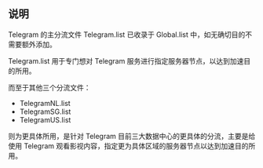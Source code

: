 ## 说明

Telegram 的主分流文件 Telegram.list 已收录于 Global.list 中，如无确切目的不需要额外添加。

Telegram.list 用于专门想对 Telegram 服务进行指定服务器节点，以达到加速目的所用。

而至于其他三个分流文件：
- TelegramNL.list
- TelegramSG.list
- TelegramUS.list

则为更具体所用，是针对 Telegram 目前三大数据中心的更具体的分流，主要是给使用 Telegram 观看影视内容，指定更为具体区域的服务器节点以达到加速目的所用。